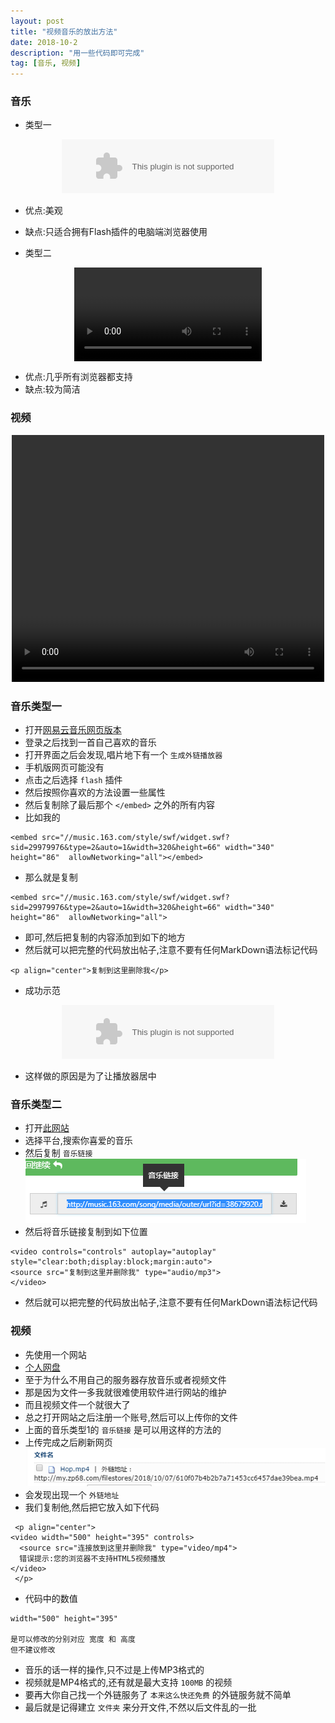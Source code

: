 ```yaml
---
layout: post
title: "视频音乐的放出方法"
date: 2018-10-2
description: "用一些代码即可完成"
tag: [音乐, 视频]
---
```


### 音乐

* 类型一

 <p align="center"><embed src="//music.163.com/style/swf/widget.swf?sid=435278010&type=2&auto=1&width=320&height=66" width="340" height="86"  allowNetworking="all"></p>
 
* 优点:美观
* 缺点:只适合拥有Flash插件的电脑端浏览器使用 

* 类型二

<video controls="controls" autoplay="autoplay" style="clear:both;display:block;margin:auto">
<source src="http://music.163.com/song/media/outer/url?id=435005006.mp3" type="audio/mp3">
</video>

* 优点:几乎所有浏览器都支持
* 缺点:较为简洁

### 视频

 <p align="center">
<video width="500" height="395" controls>
  <source src="http://my.zp68.com/filestores/2018/10/07/610f07b4b2b7a71453cc6457dae39bea.mp4" type="video/mp4">
  错误提示:您的浏览器不支持视频播放
</video>
 </p>

### 音乐类型一

* 打开[网易云音乐网页版本](https://music.163.com/)
* 登录之后找到一首自己喜欢的音乐
* 打开界面之后会发现,唱片地下有一个 `生成外链播放器`
* 手机版网页可能没有
* 点击之后选择 `flash` 插件
* 然后按照你喜欢的方法设置一些属性
* 然后复制除了最后那个 `</embed>` 之外的所有内容
* 比如我的

```
<embed src="//music.163.com/style/swf/widget.swf?sid=29979976&type=2&auto=1&width=320&height=66" width="340" height="86"  allowNetworking="all"></embed>
```

* 那么就是复制

```
<embed src="//music.163.com/style/swf/widget.swf?sid=29979976&type=2&auto=1&width=320&height=66" width="340" height="86"  allowNetworking="all">
```

* 即可,然后把复制的内容添加到如下的地方
* 然后就可以把完整的代码放出帖子,注意不要有任何MarkDown语法标记代码

```
<p align="center">复制到这里删除我</p>
```

* 成功示范

<p align="center"><embed src="//music.163.com/style/swf/widget.swf?sid=29979976&type=2&auto=0&width=320&height=66" width="340" height="86"  allowNetworking="all"></p>

* 这样做的原因是为了让播放器居中

### 音乐类型二

* 打开[此网站](http://www.xxzyweb.com/music/)
* 选择平台,搜索你喜爱的音乐
* 然后复制 `音乐链接`
![](/img/GreenChennai/music.png)
* 然后将音乐链接复制到如下位置

```
<video controls="controls" autoplay="autoplay" style="clear:both;display:block;margin:auto">
<source src="复制到这里并删除我" type="audio/mp3">
</video>
```

* 然后就可以把完整的代码放出帖子,注意不要有任何MarkDown语法标记代码

### 视频

* 先使用一个网站
* [个人网盘](http://my.zp68.com/)
* 至于为什么不用自己的服务器存放音乐或者视频文件
* 那是因为文件一多我就很难使用软件进行网站的维护
* 而且视频文件一个就很大了
* 总之打开网站之后注册一个账号,然后可以上传你的文件
* 上面的音乐类型1的 `音乐链接` 是可以用这样的方法的
* 上传完成之后刷新网页
![](/img/GreenChennai/ship.png)
* 会发现出现一个 `外链地址`
* 我们复制他,然后把它放入如下代码

```
 <p align="center">
<video width="500" height="395" controls>
  <source src="连接放到这里并删除我" type="video/mp4">
  错误提示:您的浏览器不支持HTML5视频播放
</video>
 </p>
```

* 代码中的数值
```
width="500" height="395"

是可以修改的分别对应 宽度 和 高度
但不建议修改
```

* 音乐的话一样的操作,只不过是上传MP3格式的
* 视频就是MP4格式的,还有就是最大支持 `100MB` 的视频
* 要再大你自己找一个外链服务了 `本来这么快还免费` 的外链服务就不简单
* 最后就是记得建立 `文件夹` 来分开文件,不然以后文件乱的一批